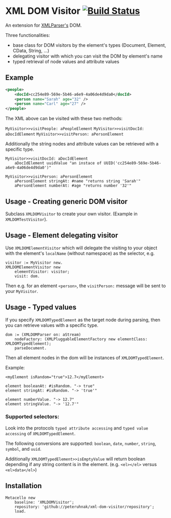 # XML DOM Visitor [![Build Status](https://travis-ci.org/peteruhnak/xml-dom-visitor.svg?branch=master)](https://travis-ci.org/peteruhnak/xml-dom-visitor)

An extension for [XMLParser's](http://smalltalkhub.com/#!/~PharoExtras/XMLParser) DOM.

Three functionalities:

* base class for DOM visitors by the element's types (Document, Element, CData, String, ...)
* delegating visitor with which you can visit the DOM by element's name
* typed retrieval of node values and attribute values

## Example

```xml
<people>
	<docId>cc254e89-569e-5b46-a6e9-4a06de4d9da0</docId>
	<person name="Sarah" age="32" />
	<person name="Carl" age="27" />
</people>
```

The XML above can be visited with these two methods:

`MyVisitor>>visitPeople: aPeopleElement`
`MyVisitor>>visitDocId: aDocIdElement`
`MyVisitor>>visitPerson: aPersonElement`

Additionally the string nodes and attribute values can be retrieved with a specific type.

```st
MyVisitor>>visitDocId: aDocIdElement
	aDocIdElement uuidValue "an instace of UUID('cc254e89-569e-5b46-a6e9-4a06de4d9da0')"

MyVisitor>>visitPerson: aPersonElement
	aPersonElement stringAt: #name "returns string 'Sarah'"
	aPersonElement numberAt: #age "returns number '32'"
```

## Usage - Creating generic DOM visitor

Subclass `XMLDOMVisitor` to create your own visitor. (Example in `XMLDOMTestVisitor`).

## Usage - Element delegating visitor

Use `XMLDOMElementVisitor` which will delegate the visiting to your object with the element's `localName` (without namespace) as the selector, e.g.

```
visitor := MyVisitor new.
XMLDOMElementVisitor new
	elementVisitor: visitor;
	visit: dom.
```

Then e.g. for an element `<person>`, the `visitPerson:` message will be sent to your `MyVisitor`.

## Usage - Typed values

If you specify `XMLDOMTypedElement` as the target node during parsing, then you can retrieve values with a specific type.

```
dom := (XMLDOMParser on: aStream)
	nodeFactory: (XMLPluggableElementFactory new elementClass: XMLDOMTypedElement);
	parseDocument.
```

Then all element nodes in the dom will be instances of `XMLDOMTypedElement`.

Example:

`<myElement isRandom="true">12.7</myElement>`

```
element booleanAt: #isRandom. "-> true"
element stringAt: #isRandom. "-> 'true'"

element numberValue. "-> 12.7"
element stringValue. "-> '12.7'"
```

### Supported selectors:

Look into the protocols `typed attribute accessing` and `typed value accessing` of `XMLDOMTypedElement`.

The following conversions are supported: `boolean`, `date`, `number`, `string`, `symbol`, and `uuid`.

Additionally `XMLDOMTypedElement>>isEmptyValue` will return boolean depending if any string content is in the element. (e.g. `<el></el>` versus `<el>data</el>`)

## Installation

```
Metacello new
	baseline: 'XMLDOMVisitor';
	repository: 'github://peteruhnak/xml-dom-visitor/repository';
	load.
```
